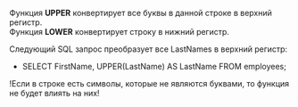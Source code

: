 Функция **UPPER** конвертирует все буквы в данной строке в верхний регистр.  
Функция **LOWER** конвертирует строку в нижний регистр.  

Следующий SQL запрос преобразует все LastNames в верхний регистр:

- SELECT FirstName, UPPER(LastName) AS LastName FROM employees;

!Если в строке есть символы, которые не являются буквами, то функция не будет влиять на них!
